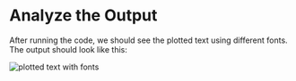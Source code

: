 # Analyze the Output

After running the code, we should see the plotted text using different fonts. The output should look like this:

![plotted text with fonts](https://i.imgur.com/LQ79zHJ.png)
